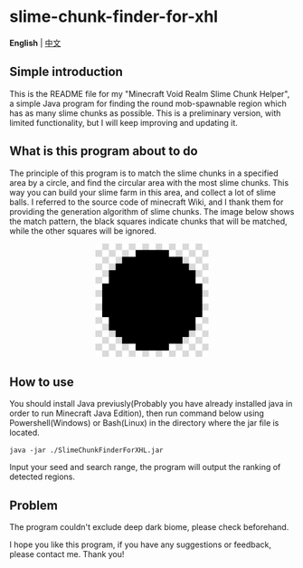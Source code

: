 # slime-chunk-finder-for-xhl

**English** | [中文](https://github.com/starburst-xhl/slime-chunk-finder-for-xhl/blob/main/README_zh-cn.md)

## Simple introduction

This is the README file for my "Minecraft Void Realm Slime Chunk Helper", a simple Java program for finding the round mob-spawnable region which has as many slime chunks as possible. This is a preliminary version, with limited functionality, but I will keep improving and updating it.

## What is this program about to do

The principle of this program is to match the slime chunks in a specified area by a circle, and find the circular area with the most slime chunks. This way you can build your slime farm in this area, and collect a lot of slime balls. I referred to the source code of minecraft Wiki, and I thank them for providing the generation algorithm of slime chunks. The image below shows the match pattern, the black squares indicate chunks that will be matched, while the other squares will be ignored.

<div align=center><img src="./ReadmeSrc/Img_chunkpair.png" width=200 height=200 alt="match pattern"></div>

## How to use

You should install Java previusly(Probably you have already installed java in order to run Minecraft Java Edition), then run command below using Powershell(Windows) or Bash(Linux) in the directory where the jar file is located.

```
java -jar ./SlimeChunkFinderForXHL.jar
```
Input your seed and search range, the program will output the ranking of detected regions.

## Problem

The program couldn't exclude deep dark biome, please check beforehand.


I hope you like this program, if you have any suggestions or feedback, please contact me. Thank you!



